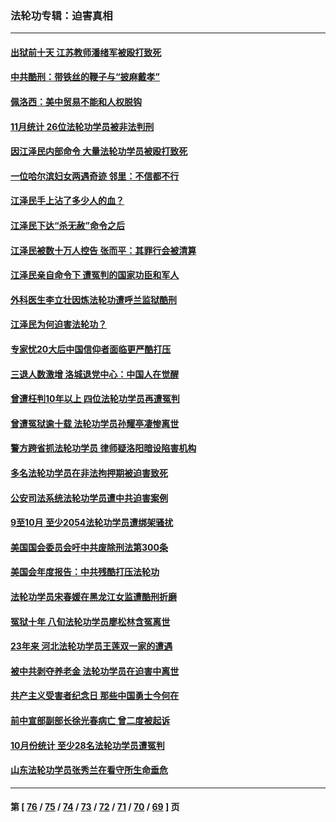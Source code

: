 ### 法轮功专辑：迫害真相
---
#### [出狱前十天 江苏教师潘绪军被殴打致死](../../pages/nf4379/n13888230.md?12240430) 
#### [中共酷刑：带铁丝的鞭子与“披麻戴孝”](../../pages/nf4379/n13887863.md?12240430) 
#### [佩洛西：美中贸易不能和人权脱钩](../../pages/nf4379/n13884884.md?12240430) 
#### [11月统计 26位法轮功学员被非法判刑](../../pages/nf4379/n13884724.md?12240430) 
#### [因江泽民内部命令 大量法轮功学员被殴打致死](../../pages/nf4379/n13877409.md?12240430) 
#### [一位哈尔滨妇女两遇奇迹 邻里：不信都不行](../../pages/nf4379/n13878017.md?12240430) 
#### [江泽民手上沾了多少人的血？](../../pages/nf4379/n13880318.md?12240430) 
#### [江泽民下达“杀无赦”命令之后](../../pages/nf4379/n13878084.md?12240430) 
#### [江泽民被数十万人控告 张而平：其罪行会被清算](../../pages/nf4379/n13878074.md?12240430) 
#### [江泽民亲自命令下 遭冤判的国家功臣和军人](../../pages/nf4379/n13876685.md?12240430) 
#### [外科医生李立壮因炼法轮功遭呼兰监狱酷刑](../../pages/nf4379/n13875403.md?12240430) 
#### [江泽民为何迫害法轮功？](../../pages/nf4379/n13876324.md?12240430) 
#### [专家忧20大后中国信仰者面临更严酷打压](../../pages/nf4379/n13874993.md?12240430) 
#### [三退人数激增 洛城退党中心：中国人在觉醒](../../pages/nf4379/n13874224.md?12240430) 
#### [曾遭枉判10年以上 四位法轮功学员再遭冤判](../../pages/nf4379/n13872398.md?12240430) 
#### [曾遭冤狱逾十载 法轮功学员孙耀亭凄惨离世](../../pages/nf4379/n13871692.md?12240430) 
#### [警方跨省抓法轮功学员 律师疑洛阳暗设陷害机构](../../pages/nf4379/n13870178.md?12240430) 
#### [多名法轮功学员在非法拘押期被迫害致死](../../pages/nf4379/n13870463.md?12240430) 
#### [公安司法系统法轮功学员遭中共迫害案例](../../pages/nf4379/n13869580.md?12240430) 
#### [9至10月 至少2054法轮功学员遭绑架骚扰](../../pages/nf4379/n13867111.md?12240430) 
#### [美国国会委员会吁中共废除刑法第300条](../../pages/nf4379/n13868121.md?12240430) 
#### [美国会年度报告：中共残酷打压法轮功](../../pages/nf4379/n13867408.md?12240430) 
#### [法轮功学员宋春媛在黑龙江女监遭酷刑折磨](../../pages/nf4379/n13865630.md?12240430) 
#### [冤狱十年 八旬法轮功学员廖松林含冤离世](../../pages/nf4379/n13864239.md?12240430) 
#### [23年来 河北法轮功学员王莲双一家的遭遇](../../pages/nf4379/n13863330.md?12240430) 
#### [被中共剥夺养老金 法轮功学员在迫害中离世](../../pages/nf4379/n13861877.md?12240430) 
#### [共产主义受害者纪念日 那些中国勇士今何在](../../pages/nf4379/n13861994.md?12240430) 
#### [前中宣部副部长徐光春病亡 曾二度被起诉](../../pages/nf4379/n13857638.md?12240430) 
#### [10月份统计 至少28名法轮功学员遭冤判](../../pages/nf4379/n13861128.md?12240430) 
#### [山东法轮功学员张秀兰在看守所生命垂危](../../pages/nf4379/n13860281.md?12240430) 

---
#### 第 [ [76](./76.md?12240430) / [75](./75.md?12240430) / [74](./74.md?12240430) / [73](./73.md?12240430) / [72](./72.md?12240430) / [71](./71.md?12240430) / [70](./70.md?12240430) / [69](./69.md?12240430) ] 页
